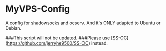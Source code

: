 MyVPS-Config
============

A config for shadowsocks and ocserv. And it's ONLY adapted to Ubuntu or Debian.

###This script will not be updated. 
###Please use [SS-OC] (https://github.com/jerryhe9500/SS-OC) instead.